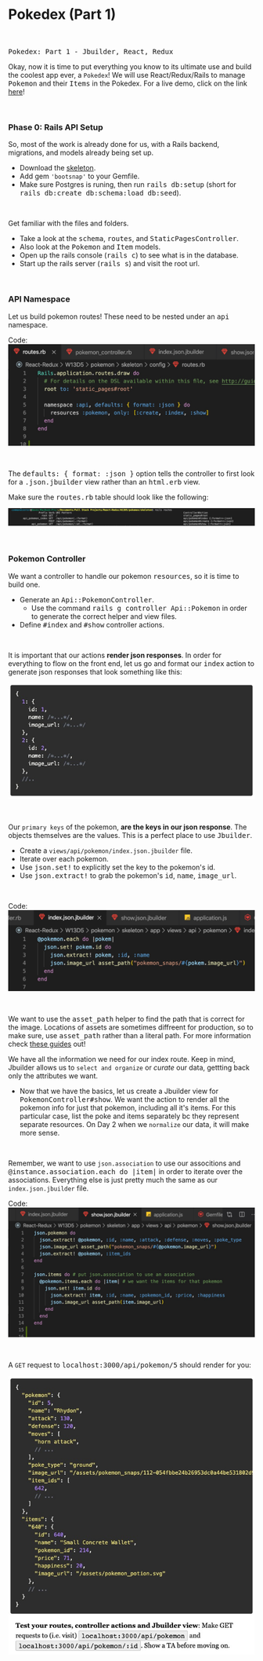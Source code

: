 # **Pokedex (Part 1)**

&nbsp;

<kbd>Pokedex: Part 1 - Jbuilder, React, Redux</kbd>

Okay, now it is time to put everything you know to its ultimate use and build the coolest app ever, a `Pokedex`! We will use React/Redux/Rails to manage <kbd>Pokemon</kbd> and their <kbd>Items</kbd> in the Pokedex. For a live demo, click on the link [here](http://aa-pokedex.herokuapp.com/#/pokemon/1)!

&nbsp;

### **Phase 0: Rails API Setup**

So, most of the work is already done for us, with a Rails backend, migrations, and models already being set up.
  * Download the [skeleton](https://open.appacademy.io/learn/swe-online/react/pokedex--part-1-). 
  * Add gem `'bootsnap'` to your Gemfile.
  * Make sure Postgres is runing, then run <kbd>rails db:setup</kbd> (short for <kbd>rails db:create db:schema:load db:seed</kbd>).

&nbsp;

Get familiar with the files and folders.
  * Take a look at the <kbd>schema</kbd>, <kbd>routes</kbd>, and <kbd>StaticPagesController</kbd>.
  * Also look at the <kbd>Pokemon</kbd> and <kbd>Item</kbd> models.
  * Open up the rails console (<kbd>rails c</kbd>) to see what is in the database.
  * Start up the rails server (<kbd>rails s</kbd>) and visit the root url. 

&nbsp;

### **API Namespace**

Let us build pokemon routes! These need to be nested under an <kbd>api</kbd> namespace.

Code:
![alt text](./app/assets/images/notes/Rails_API/Screen&#32;Shot&#32;2020-02-09&#32;at&#32;1.jpg "Routes Example")

&nbsp;

The <kbd>defaults: { format: :json }</kbd> option tells the controller to first look for a <kbd>.json.jbuilder</kbd> view rather than an <kbd>html.erb</kbd> view.

Make sure the <kbd>routes.rb</kbd> table should look like the following:

![alt text](./app/assets/images/notes/Rails_API/Screen&#32;Shot&#32;2020-02-09&#32;at&#32;2.jpg "Rails Routes Example")

&nbsp;

### **Pokemon Controller** 

We want a controller to handle our pokemon <kbd>resources</kbd>, so it is time to build one.
  * Generate an <kbd>Api::PokemonController</kbd>.
    * Use the command <kbd>rails g controller Api::Pokemon</kbd> in order to generate the correct helper and view files.
  * Define <kbd>#index</kbd> and <kbd>#show</kbd> controller actions.

&nbsp;

It is important that our actions **render json responses**. In order for everything to flow on the front end, let us go and format our <kbd>index</kbd> action to generate json responses that look something like this:

![alt text](./app/assets/images/notes/Rails_API/Screen&#32;Shot&#32;2020-02-09&#32;at&#32;3.jpg "JSON Response Example")

&nbsp;

Our `primary keys` of the pokemon, **are the keys in our json response**. The objects themselves are the values. This is a perfect place to use <kbd>Jbuilder</kbd>. 
  * Create a `views/api/pokemon/index.json.jbuilder` file.
  * Iterate over each pokemon.
  * Use <kbd>json.set!</kbd> to explicitly set the key to the pokemon's id.
  * Use <kbd>json.extract!</kbd> to grab the pokemon's <kbd>id</kbd>, <kbd>name</kbd>, <kbd>image_url</kbd>.

&nbsp;

Code:
![alt text](./app/assets/images/notes/Rails_API/Screen&#32;Shot&#32;2020-02-09&#32;at&#32;4.jpg "Pokemon Index JSON Example")

&nbsp;

We want to use the <kbd>asset_path</kbd> helper to find the path that is correct for the image. Locations of assets are sometimes diffreent for production, so to make sure, use <kbd>asset_path</kbd> rather than a literal path. For more information check [these guides](https://guides.rubyonrails.org/asset_pipeline.html) out!

We have all the information we need for our index route. Keep in mind, Jbuilder allows us to `select and organize` or *curate* our data, gettting back only the attributes we want.
  * Now that we have the basics, let us create a Jbuilder view for <kbd>PokemonController#show</kbd>. We want the action to render all the pokemon info for just that pokemon, including all it's items. For this particular case, list the poke and items separately bc they represent separate resources. On Day 2 when we `normalize` our data, it will make more sense. 

&nbsp;

Remember, we want to use `json.association` to use our associtions and <kbd>@instance.association.each do |item|</kbd> in order to iterate over the associations. Everything else is just pretty much the same as our `index.json.jbuilder` file.

Code:
![alt text](./app/assets/images/notes/Rails_API/Screen&#32;Shot&#32;2020-02-09&#32;at&#32;5.jpg "Pokemon Show JSON Example")

&nbsp;

A `GET` request to <kbd>localhost:3000/api/pokemon/5</kbd> should render for you:

![alt text](./app/assets/images/notes/Rails_API/Screen&#32;Shot&#32;2020-02-09&#32;at&#32;6.jpg "JSON Object For Pokemon Example")